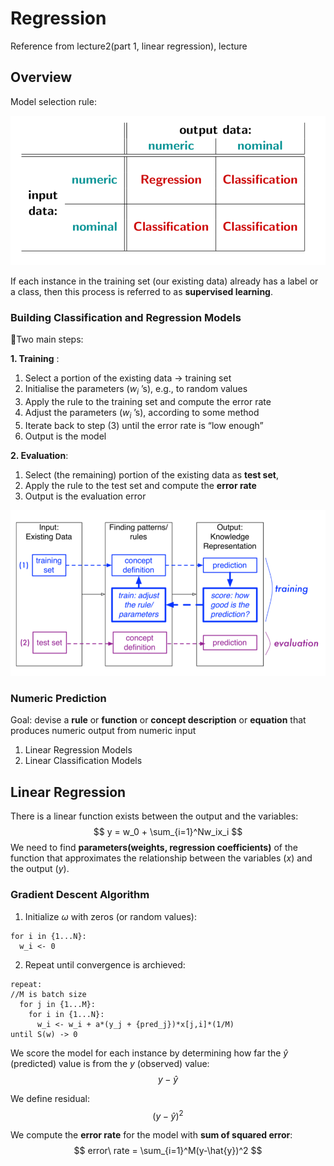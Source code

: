 # Regression

Reference from lecture2(part 1, linear regression), lecture

## Overview

Model selection rule:

![](./images/method-rule.png)


If each instance in the training set (our existing data) already has a label or a class, then this process is referred to as **supervised learning**.


### Building Classification and Regression Models

􏰀Two main steps: 

**1. Training** :

1. Select a portion of the existing data $\rightarrow$ training set
2. Initialise the parameters ($w_i$ ’s), e.g., to random values
3. Apply the rule to the training set and compute the error rate
4. Adjust the parameters ($w_i$ ’s), according to some method
5. Iterate back to step (3) until the error rate is “low enough”
6. Output is the model

**2. Evaluation**:

1. Select (the remaining) portion of the existing data as **test set**,
2. Apply the rule to the test set and compute the **error rate**
3. Output is the evaluation error

![](./images/model_build.png)


### Numeric Prediction

Goal: devise a **rule** or **function** or **concept description** or **equation** that produces numeric output from numeric input

1. Linear Regression Models
2. Linear Classification Models



## Linear Regression

There is a linear function exists between the output and the variables:
$$
y = w_0 + \sum_{i=1}^Nw_ix_i
$$
We need to find **parameters(weights, regression coefficients)** of the function that approximates the relationship between the variables ($x$) and the output ($y$).

### Gradient Descent Algorithm

1. Initialize $\omega$ with zeros (or random values):

```
for i in {1...N}:
  w_i <- 0
```

2. Repeat until convergence is archieved:

```
repeat:
//M is batch size
  for j in {1...M}:
    for i in {1...N}:
      w_i <- w_i + a*(y_j + {pred_j})*x[j,i]*(1/M)
until S(w) -> 0
```








We score the model for each instance by determining how far the $\hat{y}$ (predicted) value is from the $y$ (observed) value:
$$
y - \hat{y}
$$

We define residual:
$$
(y - \hat{y})^2
$$

We compute the **error rate** for the model with **sum of squared error**:
$$
error\ rate = \sum_{i=1}^M(y-\hat{y})^2
$$


